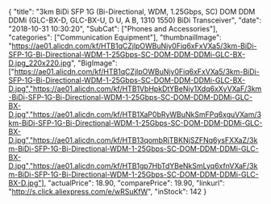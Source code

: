 {
	"title": "3km BiDi SFP 1G (Bi-Directional, WDM, 1.25Gbps, SC) DOM   DDM   DDMi  (GLC-BX-D, GLC-BX-U, D U, A B, 1310 1550) BiDi Transceiver",
	"date": "2018-10-31 10:30:20",
	"SubCat": ["Phones and Accessories"],
	"categories": ["Communication Equipment"],
	"thumbnailImage": "https://ae01.alicdn.com/kf/HTB1qCZjlpOWBuNjy0Fiq6xFxVXa5/3km-BiDi-SFP-1G-Bi-Directional-WDM-1-25Gbps-SC-DOM-DDM-DDMi-GLC-BX-D.jpg_220x220.jpg",
	"BigImage": ["https://ae01.alicdn.com/kf/HTB1qCZjlpOWBuNjy0Fiq6xFxVXa5/3km-BiDi-SFP-1G-Bi-Directional-WDM-1-25Gbps-SC-DOM-DDM-DDMi-GLC-BX-D.jpg","https://ae01.alicdn.com/kf/HTB1VbHpkDtYBeNjy1Xdq6xXyVXaF/3km-BiDi-SFP-1G-Bi-Directional-WDM-1-25Gbps-SC-DOM-DDM-DDMi-GLC-BX-D.jpg","https://ae01.alicdn.com/kf/HTB1XaP0bRyWBuNkSmFPq6xguVXam/3km-BiDi-SFP-1G-Bi-Directional-WDM-1-25Gbps-SC-DOM-DDM-DDMi-GLC-BX-D.jpg","https://ae01.alicdn.com/kf/HTB13qombRjTBKNjSZFNq6ysFXXaZ/3km-BiDi-SFP-1G-Bi-Directional-WDM-1-25Gbps-SC-DOM-DDM-DDMi-GLC-BX-D.jpg","https://ae01.alicdn.com/kf/HTB1gp7HbTdYBeNkSmLyq6xfnVXaF/3km-BiDi-SFP-1G-Bi-Directional-WDM-1-25Gbps-SC-DOM-DDM-DDMi-GLC-BX-D.jpg"],
	"actualPrice": 18.90,
	"comparePrice": 19.90,
	"linkurl": "http://s.click.aliexpress.com/e/wRSuKfW",
	"inStock": 142
}
